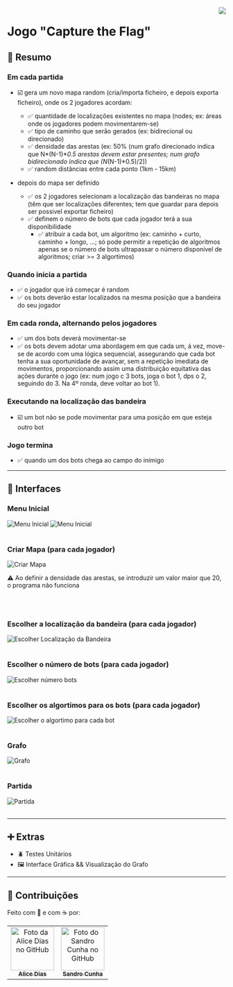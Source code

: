 <img align="right" src="https://visitor-badge.laobi.icu/badge?page_id=heyliceeee.capture-the-flag" />

# Jogo "Capture the Flag"
## 📌 Resumo
### Em cada partida
  - ☑️ gera um novo mapa random (cria/importa ficheiro, e depois exporta ficheiro), onde os 2 jogadores acordam:
    - ✅ quantidade de localizações existentes no mapa (nodes; ex: áreas onde os jogadores podem movimentarem-se)
    - ✅ tipo de caminho que serão gerados (ex: bidirecional ou direcionado)
    - ✅ densidade das arestas (ex: 50% (num grafo direcionado indica que N*(N-1)**0.5 arestas devem estar presentes; num grafo bidirecionado indica que (N*(N-1)*0.5)/2))
    - ✅ random distâncias entre cada ponto (1km - 15km)
      
 - depois do mapa ser definido
   - ✅ os 2 jogadores selecionam a localização das bandeiras no mapa (têm que ser localizações diferentes; tem que guardar para depois ser possivel exportar ficheiro)
   - ✅ definem o número de bots que cada jogador terá a sua disponibilidade
     - ✅ atribuir a cada bot, um algoritmo (ex: caminho + curto, caminho + longo, ...; só pode permitir a repetição de algoritmos apenas se o número de bots ultrapassar o número disponível de algoritmos; criar >= 3 algortimos)

### Quando inicia a partida
 - ✅ o jogador que irá começar é random
 - ✅ os bots deverão estar localizados na mesma posição que a bandeira do seu jogador

### Em cada ronda, alternando pelos jogadores
 - ✅ um dos bots deverá movimentar-se
 - ✅ os bots devem adotar uma abordagem em que cada um, á vez, move-se de acordo com uma lógica sequencial, assegurando que cada bot tenha a sua oportunidade de avançar, sem a repetição imediata de movimentos, proporcionando assim uma distribuição equitativa das ações durante o jogo (ex: num jogo c 3 bots, joga o bot 1, dps o 2, seguindo do 3. Na 4º ronda, deve voltar ao bot 1).

### Executando na localização das bandeira
 - ☑️ um bot não se pode movimentar para uma posição em que esteja outro bot

### Jogo termina
 - ✅ quando um dos bots chega ao campo do inimigo
  
___
## 🧩 Interfaces
### Menu Inicial
![Menu Inicial](menuInicial.png)
![Menu Inicial](menuInicial1.png)
<br></br>

### Criar Mapa (para cada jogador)
![Criar Mapa](criarMapa.png)
<p>⚠️ Ao definir a densidade das arestas, se introduzir um valor maior que 20, o programa não funciona</p>
<br></br>

### Escolher a localização da bandeira (para cada jogador)
![Escolher Localização da Bandeira](escolherLocalizacaoBandeira.png)
<br></br>

### Escolher o número de bots (para cada jogador)
![Escolher número bots](escolherNumeroBots.png)
<br></br>

### Escolher os algortimos para os bots (para cada jogador)
![Escolher o algortimo para cada bot](escolherAlgoritmoBot.png)
<br></br>

### Grafo
![Grafo](grafo.png)
<br></br>

### Partida
![Partida](partida.png)
<br></br>

___
## ➕ Extras
- 🪲 Testes Unitários
- 🖼️ Interface Gráfica && Visualização do Grafo

___
## 🤝 Contribuições

Feito com 💜 e com ☕ por:

<table>
  <tr>
    <td align="center">
      <a href="https://github.com/heyliceeee">
        <img src="https://github.com/heyliceeee.png" width="100px;" alt="Foto da Alice Dias no GitHub"/><br>
        <sub>
          <b>Alice Dias</b>
        </sub>
      </a>
    </td>

<td align="center">
      <a href="https://github.com/SandroCunha8200785">
        <img src="https://github.com/SandroCunha8200785.png" width="100px;" alt="Foto do Sandro Cunha no GitHub"/><br>
        <sub>
          <b>Sandro Cunha</b>
        </sub>
      </a>
    </td>
  </tr>
</table>

